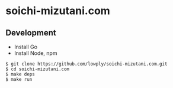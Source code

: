 # soichi-mizutani.com

## Development

- Install Go
- Install Node, npm

```
$ git clone https://github.com/lowply/soichi-mizutani.com.git
$ cd soichi-mizutani.com
$ make deps 
$ make run
```

